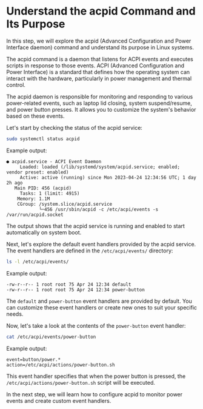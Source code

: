 # Understand the acpid Command and Its Purpose

In this step, we will explore the acpid (Advanced Configuration and Power Interface daemon) command and understand its purpose in Linux systems.

The acpid command is a daemon that listens for ACPI events and executes scripts in response to those events. ACPI (Advanced Configuration and Power Interface) is a standard that defines how the operating system can interact with the hardware, particularly in power management and thermal control.

The acpid daemon is responsible for monitoring and responding to various power-related events, such as laptop lid closing, system suspend/resume, and power button presses. It allows you to customize the system's behavior based on these events.

Let's start by checking the status of the acpid service:

```bash
sudo systemctl status acpid
```

Example output:

```
● acpid.service - ACPI Event Daemon
     Loaded: loaded (/lib/systemd/system/acpid.service; enabled; vendor preset: enabled)
     Active: active (running) since Mon 2023-04-24 12:34:56 UTC; 1 day 2h ago
   Main PID: 456 (acpid)
     Tasks: 1 (limit: 4915)
    Memory: 1.1M
    CGroup: /system.slice/acpid.service
            └─456 /usr/sbin/acpid -c /etc/acpi/events -s /var/run/acpid.socket
```

The output shows that the acpid service is running and enabled to start automatically on system boot.

Next, let's explore the default event handlers provided by the acpid service. The event handlers are defined in the `/etc/acpi/events/` directory:

```bash
ls -l /etc/acpi/events/
```

Example output:

```
-rw-r--r-- 1 root root 75 Apr 24 12:34 default
-rw-r--r-- 1 root root 75 Apr 24 12:34 power-button
```

The `default` and `power-button` event handlers are provided by default. You can customize these event handlers or create new ones to suit your specific needs.

Now, let's take a look at the contents of the `power-button` event handler:

```bash
cat /etc/acpi/events/power-button
```

Example output:

```
event=button/power.*
action=/etc/acpi/actions/power-button.sh
```

This event handler specifies that when the power button is pressed, the `/etc/acpi/actions/power-button.sh` script will be executed.

In the next step, we will learn how to configure acpid to monitor power events and create custom event handlers.
